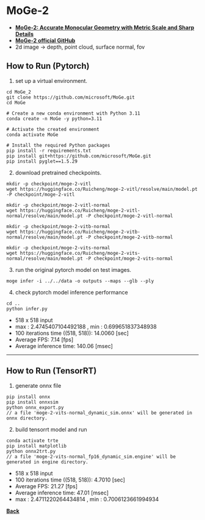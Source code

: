 # MoGe-2
- **[MoGe-2: Accurate Monocular Geometry with Metric Scale and Sharp Details](https://arxiv.org/abs/2507.02546)**
- **[MoGe-2 official GitHub](https://github.com/microsoft/MoGe)**
- 2d image -> depth, point cloud, surface normal, fov

## How to Run (Pytorch)

1. set up a virtual environment.
```
cd MoGe_2
git clone https://github.com/microsoft/MoGe.git
cd MoGe

# Create a new conda environment with Python 3.11
conda create -n MoGe -y python=3.11

# Activate the created environment
conda activate MoGe

# Install the required Python packages
pip install -r requirements.txt 
pip install git+https://github.com/microsoft/MoGe.git
pip install pyglet==1.5.29
```

2. download pretrained checkpoints.
```
mkdir -p checkpoint/moge-2-vitl
wget https://huggingface.co/Ruicheng/moge-2-vitl/resolve/main/model.pt -P checkpoint/moge-2-vitl

mkdir -p checkpoint/moge-2-vitl-normal
wget https://huggingface.co/Ruicheng/moge-2-vitl-normal/resolve/main/model.pt -P checkpoint/moge-2-vitl-normal

mkdir -p checkpoint/moge-2-vitb-normal
wget https://huggingface.co/Ruicheng/moge-2-vitb-normal/resolve/main/model.pt -P checkpoint/moge-2-vitb-normal

mkdir -p checkpoint/moge-2-vits-normal
wget https://huggingface.co/Ruicheng/moge-2-vits-normal/resolve/main/model.pt -P checkpoint/moge-2-vits-normal
```

3. run the original pytorch model on test images.
```
moge infer -i ../../data -o outputs --maps --glb --ply

```

4. check pytorch model inference performance
```
cd ..
python infer.py
```
- 518 x 518 input
- max : 2.4745407104492188 , min : 0.699651837348938
- 100 iterations time ((518, 518)): 14.0060 [sec]
- Average FPS: 7.14 [fps]
- Average inference time: 140.06 [msec]
--------------------------------------------------------------------

## How to Run (TensorRT)

1. generate onnx file

```
pip install onnx
pip install onnxsim
python onnx_export.py
// a file 'moge-2-vits-normal_dynamic_sim.onnx' will be generated in onnx directory.
```

2. build tensorrt model and run

```
conda activate trte
pip install matplotlib
python onnx2trt.py
// a file 'moge-2-vits-normal_fp16_dynamic_sim.engine' will be generated in engine directory.
```
- 518 x 518 input
- 100 iterations time ((518, 518)): 4.7010 [sec]
- Average FPS: 21.27 [fps]
- Average inference time: 47.01 [msec]
- max : 2.4711220264434814 , min : 0.7006123661994934

**[Back](../README.md)** 